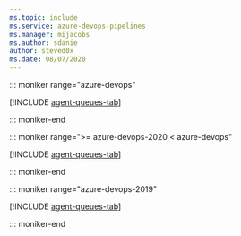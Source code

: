 ```yaml
---
ms.topic: include
ms.service: azure-devops-pipelines
ms.manager: mijacobs
ms.author: sdanie
author: steved0x
ms.date: 08/07/2020
---
```


::: moniker range="azure-devops"

[!INCLUDE [agent-queues-tab](agent-queues-tab/agent-queues-tab.md)]

::: moniker-end

::: moniker range=">= azure-devops-2020 < azure-devops"

[!INCLUDE [agent-queues-tab](agent-queues-tab/agent-queues-tab-server-2020.md)]

::: moniker-end

::: moniker range="azure-devops-2019"

[!INCLUDE [agent-queues-tab](agent-queues-tab/agent-queues-tab-server-2019.md)]

::: moniker-end



